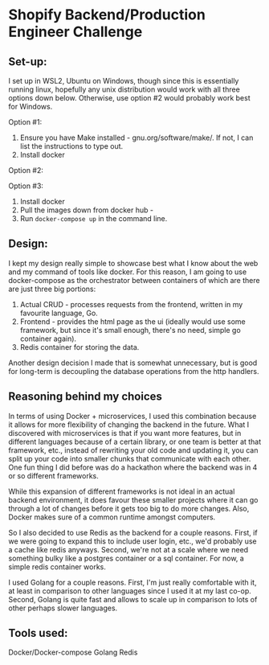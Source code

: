 # Shopify Backend/Production Engineer Challenge

## Set-up:
I set up in WSL2, Ubuntu on Windows, though since this is essentially running linux, hopefully any unix distribution would work with all three options down below. Otherwise, use option #2 would probably work best for Windows. 

Option #1:
1. Ensure you have Make installed - gnu.org/software/make/. If not, I can list the instructions to type out.
2. Install docker

Option #2:

Option #3:
1. Install docker
2. Pull the images down from docker hub - 
3. Run `docker-compose up` in the command line.

## Design:
I kept my design really simple to showcase best what I know about the web and my command of tools like docker. For this reason, I am going to use docker-compose as the orchestrator between containers of which are there are just three big portions:
1. Actual CRUD - processes requests from the frontend, written in my favourite language, Go.
2. Frontend - provides the html page as the ui (ideally would use some framework, but since it's small enough, there's no need, simple go container again).
3. Redis container for storing the data.

Another design decision I made that is somewhat unnecessary, but is good for long-term is decoupling the database operations from the http handlers.

## Reasoning behind my choices
In terms of using Docker + microservices, I used this combination because it allows for more flexibility of changing the backend in the future. What I discovered with microservices is that if you want more features, but in different languages because of a certain library, or one team is better at that framework, etc., instead of rewriting your old code and updating it, you can split up your code into smaller chunks that communicate with each other. One fun thing I did before was do a hackathon where the backend was in 4 or so different frameworks.

While this expansion of different frameworks is not ideal in an actual backend environment, it does favour these smaller projects where it can go through a lot of changes before it gets too big to do more changes. Also, Docker makes sure of a common runtime amongst computers.

So I also decided to use Redis as the backend for a couple reasons. First, if we were going to expand this to include user login, etc., we'd probably use a cache like redis anyways. Second, we're not at a scale where we need something bulky like a postgres container or a sql container. For now, a simple redis container works.

I used Golang for a couple reasons. First, I'm just really comfortable with it, at least in comparison to other languages since I used it at my last co-op. Second, Golang is quite fast and allows to scale up in comparison to lots of other perhaps slower languages.

## Tools used:
Docker/Docker-compose
Golang
Redis
